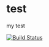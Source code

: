 # test
my test


[![Build Status](https://travis-ci.org/iltommi/test.svg?branch=master)](https://travis-ci.org/iltommi/test)
